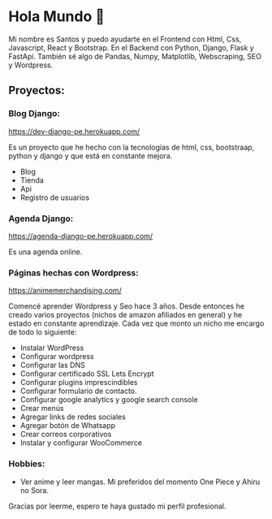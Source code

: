 # Hola Mundo 👋

Mi nombre es Santos y puedo ayudarte en el Frontend con Html, Css, Javascript, React y Bootstrap. En el Backend con Python, Django, Flask y FastApi. También sé algo de Pandas, Numpy, Matplotlib, Webscraping, SEO y Wordpress.

## Proyectos:

### Blog Django: 

https://dev-django-pe.herokuapp.com/

Es un proyecto que he hecho con la tecnologías de html, css, bootstraap, python y django y que está en constante mejora.

- Blog
- Tienda
- Api
- Registro de usuarios

### Agenda Django: 

https://agenda-django-pe.herokuapp.com/

Es una agenda online.

### Páginas hechas con Wordpress: 

https://animemerchandising.com/

Comencé aprender Wordpress y Seo hace 3 años. Desde entonces he creado varios proyectos (nichos de amazon afiliados en general) y he estado en constante aprendizaje. Cada vez que monto un nicho me encargo de todo lo siguiente:

- Instalar WordPress
- Configurar wordpress
- Configurar las DNS
- Configurar certificado SSL Lets Encrypt
- Configurar plugins imprescindibles
- Configurar formulario de contacto.
- Configurar google analytics y google search console
- Crear menús
- Agregar links de redes sociales
- Agregar botón de Whatsapp
- Crear correos corporativos
- Instalar y configurar WooCommerce

### Hobbies:

- Ver anime y leer mangas. Mi preferidos del momento One Piece y Ahiru no Sora.

Gracias por leerme, espero te haya gustado mi perfil profesional.
